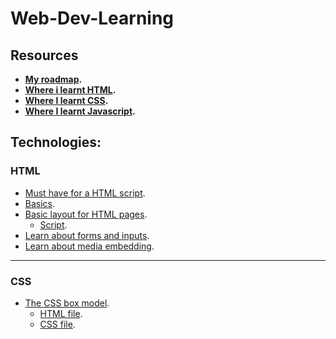 # Web-Dev-Learning

## Resources
- **[My roadmap](https://roadmap.sh/full-stack).**
- **[Where i learnt HTML](https://web.dev/learn/html).**
- **[Where I learnt CSS](https://web.dev/learn/css).**
- **[Where I learnt Javascript](https://web.dev/learn/javascript).**

## Technologies:
### HTML
- [Must have for a HTML script](HTML/universal-script.html).
- [Basics](HTML/basics.html).
- [Basic layout for HTML pages](HTML/Basic-layout.png).
    - [Script](HTML/Basic-layout-script.html).
- [Learn about forms and inputs](HTML/forms.html).
- [Learn about media embedding](HTML/media-embedding.html).

---

### CSS
- [The CSS box model](CSS/BoxModel.png).
    - [HTML file](CSS/example.html).
    - [CSS file](CSS/BoxModel-Script.css).

